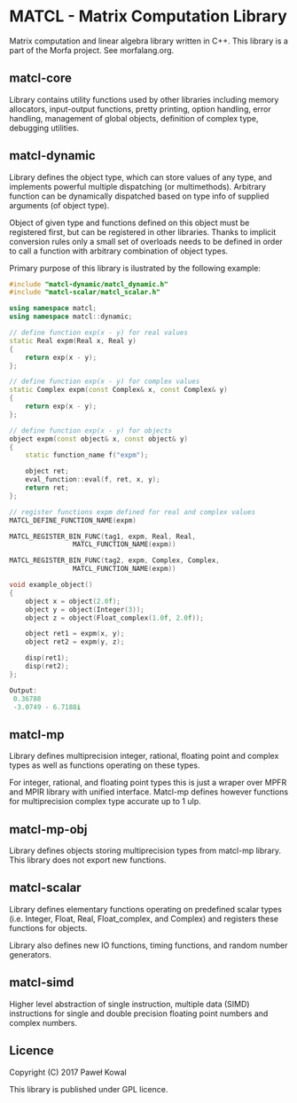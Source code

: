 ﻿# MATCL - Matrix Computation Library

Matrix computation and linear algebra library written in C++.
This library is a part of the Morfa project. See morfalang.org.

## matcl-core

Library contains utility functions used by other libraries including
memory allocators, input-output functions, pretty printing, option
handling, error handling, management of global objects, definition of complex type,
debugging utilities.

## matcl-dynamic

Library defines the object type, which can store values of any type, and
implements powerful multiple dispatching (or multimethods). Arbitrary function 
can be dynamically dispatched based on type info of supplied arguments (of object type).


Object of given type and functions defined on this object must be registered
first, but can be registered in other libraries. Thanks to implicit conversion rules
only a small set of overloads needs to be defined in order to call a function 
with arbitrary combination of object types.

Primary purpose of this library is ilustrated by the following example:
```cpp
#include "matcl-dynamic/matcl_dynamic.h"
#include "matcl-scalar/matcl_scalar.h"

using namespace matcl;
using namespace matcl::dynamic;

// define function exp(x - y) for real values
static Real expm(Real x, Real y)
{
    return exp(x - y);
};

// define function exp(x - y) for complex values
static Complex expm(const Complex& x, const Complex& y)
{
    return exp(x - y);
};

// define function exp(x - y) for objects
object expm(const object& x, const object& y)
{
    static function_name f("expm");

    object ret;
    eval_function::eval(f, ret, x, y);
    return ret;
};

// register functions expm defined for real and complex values
MATCL_DEFINE_FUNCTION_NAME(expm)

MATCL_REGISTER_BIN_FUNC(tag1, expm, Real, Real, 
                MATCL_FUNCTION_NAME(expm))

MATCL_REGISTER_BIN_FUNC(tag2, expm, Complex, Complex,
                MATCL_FUNCTION_NAME(expm))

void example_object()
{
    object x = object(2.0f);
    object y = object(Integer(3));
    object z = object(Float_complex(1.0f, 2.0f));

    object ret1 = expm(x, y);
    object ret2 = expm(y, z);

    disp(ret1);
    disp(ret2);
};

Output:
 0.36788
 -3.0749 - 6.7188i
```            

## matcl-mp

Library defines multiprecision integer, rational, floating point
and complex types as well as functions operating on these types.

For integer, rational, and floating point types this is just a wraper
over MPFR and MPIR library with unified interface.
Matcl-mp defines however functions for multiprecision complex type
accurate up to 1 ulp.

## matcl-mp-obj

Library defines objects storing multiprecision types from matcl-mp
library. This library does not export new functions. 

## matcl-scalar

Library defines elementary functions operating on predefined scalar
types (i.e. Integer, Float, Real, Float_complex, and Complex) and 
registers these functions for objects.

Library also defines new IO functions, timing functions, and
random number generators.

## matcl-simd

Higher level abstraction of single instruction, multiple data (SIMD) instructions
for single and double precision floating point numbers and complex numbers.

## Licence

Copyright (C) 2017  Paweł Kowal

This library is published under GPL licence.